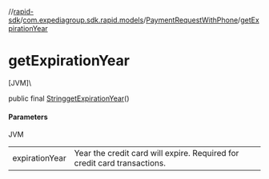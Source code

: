 //[rapid-sdk](../../../index.md)/[com.expediagroup.sdk.rapid.models](../index.md)/[PaymentRequestWithPhone](index.md)/[getExpirationYear](get-expiration-year.md)

# getExpirationYear

[JVM]\

public final [String](https://docs.oracle.com/javase/8/docs/api/java/lang/String.html)[getExpirationYear](get-expiration-year.md)()

#### Parameters

JVM

| | |
|---|---|
| expirationYear | Year the credit card will expire. Required for credit card transactions. |
